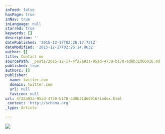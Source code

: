 ```yaml
---
inFeed: false
hasPage: true
inNav: true
inLanguage: null
starred: true
keywords: []
description: ''
datePublished: '2015-12-17T02:26:17.731Z'
dateModified: '2015-12-17T02:26:14.063Z'
author: []
title: Contact me
sourcePath: _posts/2015-12-17-4f22a93a-95ad-4739-b178-ad0b31d66016.md
published: true
authors: []
publisher:
  name: twitter.com
  domain: twitter.com
  url: null
  favicon: null
url: 4f22a93a-95ad-4739-b178-ad0b31d66016/index.html
_context: 'http://schema.org'
_type: Article

---
```

![](https://s3-us-west-2.amazonaws.com/the-grid-img/p/4a4ea2c9b7dd82d8228f25cf7aa21aefb68077e1.jpg)
